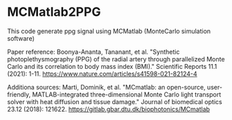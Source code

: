 # MCMatlab2PPG
This code generate ppg signal using MCMatlab (MonteCarlo simulation software)



Paper reference:
Boonya-Ananta, Tananant, et al. "Synthetic photoplethysmography (PPG) of the radial artery through parallelized Monte Carlo and its correlation to body mass index (BMI)." Scientific Reports 11.1 (2021): 1-11.
https://www.nature.com/articles/s41598-021-82124-4

Additiona sources:
Marti, Dominik, et al. "MCmatlab: an open-source, user-friendly, MATLAB-integrated three-dimensional Monte Carlo light transport solver with heat diffusion and tissue damage." Journal of biomedical optics 23.12 (2018): 121622.
https://gitlab.gbar.dtu.dk/biophotonics/MCmatlab

